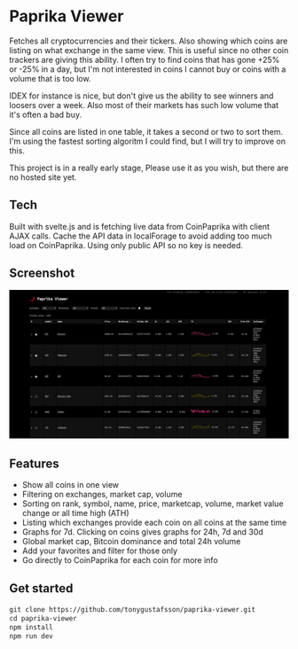 # Paprika Viewer

Fetches all cryptocurrencies and their tickers. Also showing which coins are listing on what exchange in the same view. This is useful since no other coin trackers are giving this ability. I often try to find coins that has gone +25% or -25% in a day, but I'm not interested in coins I cannot buy or coins with a volume that is too low.

IDEX for instance is nice, but don't give us the ability to see winners and loosers over a week. Also most of their markets has such low volume that it's often a bad buy.

Since all coins are listed in one table, it takes a second or two to sort them. I'm using the fastest sorting algoritm I could find, but I will try to improve on this.

This project is in a really early stage, Please use it as you wish, but there are no hosted site yet.

## Tech

Built with svelte.js and is fetching live data from CoinPaprika with client AJAX calls.
Cache the API data in localForage to avoid adding too much load on CoinPaprika.
Using only public API so no key is needed.

## Screenshot

![Paprika Viewer](paprika-viewer.png 'Paprika Viewer')

## Features

-   Show all coins in one view
-   Filtering on exchanges, market cap, volume
-   Sorting on rank, symbol, name, price, marketcap, volume, market value change or all time high (ATH)
-   Listing which exchanges provide each coin on all coins at the same time
-   Graphs for 7d. Clicking on coins gives graphs for 24h, 7d and 30d
-   Global market cap, Bitcoin dominance and total 24h volume
-   Add your favorites and filter for those only
-   Go directly to CoinPaprika for each coin for more info

## Get started

```
git clone https://github.com/tonygustafsson/paprika-viewer.git
cd paprika-viewer
npm install
npm run dev
```
